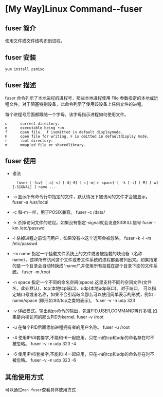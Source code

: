 # [My Way]Linux Command--fuser

## fuser 简介
使用文件或文件结构识别进程。
## fuser 安装
    
    yum install psmisc

## fuser 描述
fuser 命令列示了本地进程的进程号，那些本地进程使用 File 参数指定的本地或远程文件。对于阻塞特别设备，此命令列示了使用该设备上任何文件的进程。

每个进程号后面都跟随一个字母，该字母指示进程如何使用文件。

    c      current directory.
    e      executable being run.
    f      open file.  f isomitted in default displaymode.
    F      open file for writing. F is omitted in defaultdisplay mode.
    r      root directory.
    m      mmap'ed file or sharedlibrary.

## fuser 使用
* 语法

        fuser [-fuv] [-a|-s] [-4|-6] [-c|-m|-n space] [ -k [-i] [-M] [-w] [-SIGNAL] ] name ...

* -a 显示所有命令行中指定的文件，默认情况下被访问的文件才会被显示。
        fuser -a /usr/local
* -c 和-m一样，用于POSIX兼容。
        fuser -c /data/
* -k 杀掉访问文件的进程。如果没有指定-signal就会发送SIGKILL信号
        fuser -km /etc/passwd
* -i 杀掉进程之前询问用户，如果没有-k这个选项会被忽略。
        fuser -k -i -m /etc/passwd
* -m name 指定一个挂载文件系统上的文件或者被挂载的块设备（名称name）。这样所有访问这个文件或者文件系统的进程都会被列出来。如果指定的是一个目录会自动转换成"name/",并使用所有挂载在那个目录下面的文件系统。
        fuser -m /root
* -n space 指定一个不同的命名空间(space).这里支持不同的空间文件(文件名，此处默认)、tcp(本地tcp端口)、udp(本地udp端口)。对于端口， 可以指定端口号或者名称，如果不会引起歧义那么可以使用简单表示的形式，例如：name/space (即形如:80/tcp之类的表示)。 
        fuser -v -n udp 323
* -v 详细模式。输出似ps命令的输出，包含PID,USER,COMMAND等许多域,如果是内核访问的那么PID为kernel.
        fuser -v /root
* -u 在每个PID后面添加进程拥有者的用户名称。
        fuser -u /root
* -4 使用IPV4套接字,不能和-6一起应用，只在-n的tcp和udp的命名存在时不被忽略。
        fuser -v -n udp 323 -4
* -6 使用IPV6套接字,不能和-4一起应用，只在-n的tcp和udp的命名存在时不被忽略。
        fuser -v -n udp 323 -6

## 其他使用方式
可以通过`man fuser`查看具体使用方式


